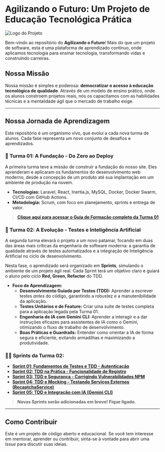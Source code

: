 # Agilizando o Futuro: Um Projeto de Educação Tecnológica Prática

![Logo do Projeto](https://raw.githubusercontent.com/Clube-Siga/agilizando-o-futuro/main/src/public/images/Isologo-Blue.png)

Bem-vindo ao repositório do **Agilizando o Futuro**! Mais do que um projeto de software, esta é uma plataforma de aprendizado contínuo, onde aplicamos tecnologia para ensinar tecnologia, transformando vidas e construindo carreiras.

## Nossa Missão

Nossa missão é simples e poderosa: **democratizar o acesso à educação tecnológica de qualidade**. Através de um modelo de ensino prático, onde os alunos constroem projetos reais, nós os capacitamos com as habilidades técnicas e a mentalidade ágil que o mercado de trabalho exige.

---

## Nossa Jornada de Aprendizagem

Este repositório é um organismo vivo, que evolui a cada nova turma de alunos. Cada fase representa um novo conjunto de desafios e aprendizados.

### 🚀 Turma 01: A Fundação - Do Zero ao Deploy

A primeira turma teve a missão de construir a fundação do nosso site. Eles aprenderam e aplicaram os fundamentos do desenvolvimento web moderno, desde a concepção de um produto até sua implantação em um ambiente de produção na nuvem.

*   **Tecnologias:** Laravel, React, Inertia.js, MySQL, Docker, Docker Swarm, CI/CD com GitHub Actions.
*   **Metodologia:** Scrum, com foco em planejamento, sprints e entrega de valor.

> **[Clique aqui para acessar o Guia de Formação completo da Turma 01](./docs/overview-agile-team-one.md)**

### 🤖 Turma 02: A Evolução - Testes e Inteligência Artificial

A segunda turma elevará o projeto a um novo patamar, focando em duas das áreas mais críticas da engenharia de software moderna: a garantia de qualidade através de testes automatizados e a integração de Inteligência Artificial no ciclo de desenvolvimento.

Nesta fase, o aprendizado será organizado em **Sprints**, simulando o ambiente de um projeto ágil real. Cada Sprint terá um objetivo claro e guiará o aluno pelo ciclo **Red, Green, Refactor** do TDD.

*   **Foco de Aprendizagem:**
    *   **Desenvolvimento Guiado por Testes (TDD):** Aprender a escrever testes *antes* do código, garantindo a robustez e a manutenibilidade da aplicação.
    *   **Testes Unitários e de Feature:** Criar uma suíte de testes completa para a aplicação legada pela Turma 01.
    *   **Engenharia de IA com Gemini CLI:** Aprender a interagir e a dar instruções eficazes para assistentes de IA como o Gemini, otimizando o fluxo de trabalho de desenvolvimento.
    *   **Boas Práticas e Guardrails:** Entender como orientar a IA de forma segura e eficiente, evitando armadilhas e maximizando a produtividade.

### 🏃‍♂️ Sprints da Turma 02:

*   **[Sprint 01: Fundamentos de Testes e TDD - Autenticação](./docs/sprints/sprint-01-tdd-autenticacao.md)**
*   **[Sprint 02: TDD na Prática - Funcionalidade de Registro](./docs/sprints/sprint-02-tdd-registro.md)**
*   **[Sprint 03: TDD e Segurança - Corrigindo Vulnerabilidades NPM](./docs/sprints/sprint-03-tdd-npm-audit.md)**
*   **[Sprint 04: TDD e Mocking - Testando Serviços Externos (RecaptchaService)](./docs/sprints/sprint-04-tdd-recaptcha-service.md)**
*   **[Sprint 05: TDD e Integração com IA (Gemini CLI)](./docs/sprints/sprint-05-tdd-ai-integration.md)**

> **Novas Sprints serão adicionadas em breve! Fique ligado.**

---

## Como Contribuir

Este é um projeto de código aberto e educacional. Se você tem interesse em mentorar, aprender ou contribuir, sinta-se à vontade para abrir uma *Issue* para discutir suas ideias.
